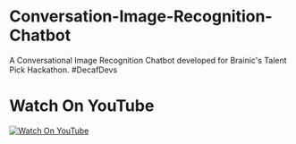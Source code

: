 # Conversation-Image-Recognition-Chatbot
A Conversational Image Recognition Chatbot developed for Brainic's Talent Pick Hackathon. #DecafDevs

# Watch On YouTube
[![Watch On YouTube](https://img.youtube.com/vi/POwF_LsfUMs/0.jpg)](https://www.youtube.com/watch?v=POwF_LsfUMs)
